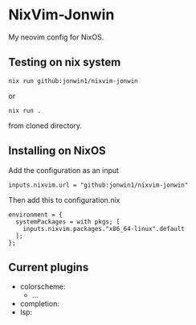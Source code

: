 # NixVim-Jonwin

My neovim config for NixOS.

## Testing on nix system

```
nix run github:jonwin1/nixvim-jonwin
```
or
```
nix run .
```
from cloned directory.

## Installing on NixOS

Add the configuration as an input

```
inputs.nixvim.url = "github:jonwin1/nixvim-jonwin"
```

Then add this to configuration.nix

```
environment = {
  systemPackages = with pkgs; [
    inputs.nixvim.packages."x86_64-linux".default
  ];
};
```

## Current plugins

- colorscheme:
  - ...
- completion:
- lsp:
